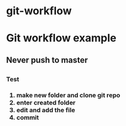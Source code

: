 # git-workflow

<h1/>Git workflow example</h1>
<h2>Never push to master<h2/>

<h3>Test<h3/>

1. make new folder and clone git repo
2. enter created folder
3. edit and add the file
4. commit
